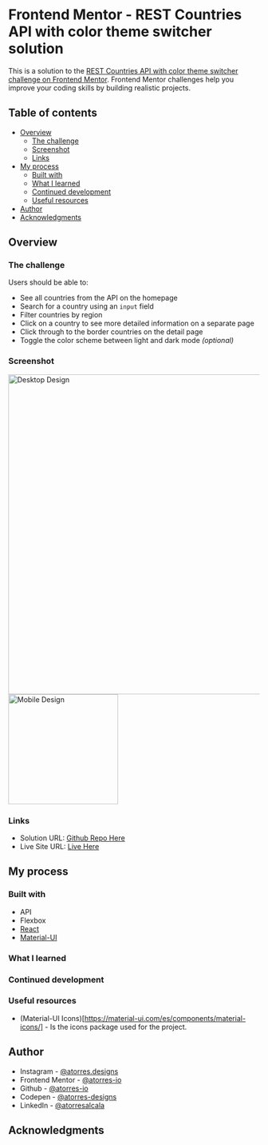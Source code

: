 # Frontend Mentor - REST Countries API with color theme switcher solution

This is a solution to the [REST Countries API with color theme switcher challenge on Frontend Mentor](https://www.frontendmentor.io/challenges/rest-countries-api-with-color-theme-switcher-5cacc469fec04111f7b848ca). Frontend Mentor challenges help you improve your coding skills by building realistic projects.

## Table of contents

- [Overview](#overview)
  - [The challenge](#the-challenge)
  - [Screenshot](#screenshot)
  - [Links](#links)
- [My process](#my-process)
  - [Built with](#built-with)
  - [What I learned](#what-i-learned)
  - [Continued development](#continued-development)
  - [Useful resources](#useful-resources)
- [Author](#author)
- [Acknowledgments](#acknowledgments)

## Overview

### The challenge

Users should be able to:

- See all countries from the API on the homepage
- Search for a country using an `input` field
- Filter countries by region
- Click on a country to see more detailed information on a separate page
- Click through to the border countries on the detail page
- Toggle the color scheme between light and dark mode _(optional)_

### Screenshot

<img src='./src/Assets/Images/Final/desktop-design.png' width='640px' alt='Desktop Design' />
<img src='./src/Assets/Images/Final/mobile-design.png' width='220px' alt='Mobile Design' />

### Links

- Solution URL: [Github Repo Here]()
- Live Site URL: [Live Here]()

## My process

### Built with

- API
- Flexbox
- [React](https://reactjs.org/)
- [Material-UI](https://material-ui.com/)

### What I learned

### Continued development

### Useful resources

- (Material-UI Icons)[https://material-ui.com/es/components/material-icons/] - Is the icons package used for the project.

## Author

- Instagram - [@atorres.designs](https://www.instagram.com/atorres.designs/)
- Frontend Mentor - [@atorres-io](https://www.frontendmentor.io/profile/atorres-io)
- Github - [@atorres-io](https://github.com/atorres-io)
- Codepen - [@atorres-designs](https://codepen.io/atorres-designs)
- LinkedIn - [@atorresalcala](https://www.linkedin.com/in/atorresalcala)

## Acknowledgments

